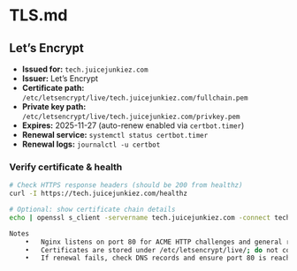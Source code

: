 # TLS.md

## Let’s Encrypt

- **Issued for:** `tech.juicejunkiez.com`
- **Issuer:** Let’s Encrypt
- **Certificate path:** `/etc/letsencrypt/live/tech.juicejunkiez.com/fullchain.pem`
- **Private key path:** `/etc/letsencrypt/live/tech.juicejunkiez.com/privkey.pem`
- **Expires:** 2025-11-27 (auto-renew enabled via `certbot.timer`)
- **Renewal service:** `systemctl status certbot.timer`
- **Renewal logs:** `journalctl -u certbot`

### Verify certificate & health

```bash
# Check HTTPS response headers (should be 200 from healthz)
curl -I https://tech.juicejunkiez.com/healthz

# Optional: show certificate chain details
echo | openssl s_client -servername tech.juicejunkiez.com -connect tech.juicejunkiez.com:443 2>/dev/null | openssl x509 -noout -issuer -subject -dates

Notes
	•	Nginx listens on port 80 for ACME HTTP challenges and general redirects; TLS termination is on 443.
	•	Certificates are stored under /etc/letsencrypt/live/; do not commit or copy keys into the repo.
	•	If renewal fails, check DNS records and ensure port 80 is reachable from the internet.
